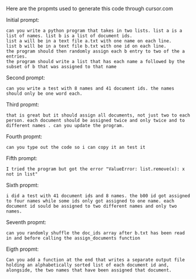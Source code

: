 Here are the propmts used to generate this code through cursor.com

Initial prompt:
  
    can you write a python program that takes in two lists. list a is a list of names. list b is a list of document ids.
    list a will be in a text file a.txt with one name on each line.
    list b will be in a text file b.txt with one id on each line.
    the program should then randomly assign each b entry to two of the a entries.
    the program should write a list that has each name a followed by the subset of b that was assigned to that name

Second prompt:
  
    can you write a test with 8 names and 41 document ids. the names should only be one word each.

Third propmt:
  
    that is great but it should assign all documents, not just two to each person. each document should be assigned twice and only twice and to different names . can you update the program.

Fourth propmt:
  
    can you type out the code so i can copy it an test it

Fifth prompt:
  
    I tried the program but got the error "ValueError: list.remove(x): x not in list"

Sixth propmt:
  
    i did a test with 41 document ids and 8 names. the b00 id got assigned to four names while some ids only got assigned to one name. each document id sould be assigned to two different names and only two names.

Seventh propmt:
  
    can you randomly shuffle the doc_ids array after b.txt has been read in and before calling the assign_documents function

Eigth propmt:
  
    Can you add a function at the end that writes a separate output file holding an alphabetically sorted list of each document id and, alongside, the two names that have been assigned that document. 

